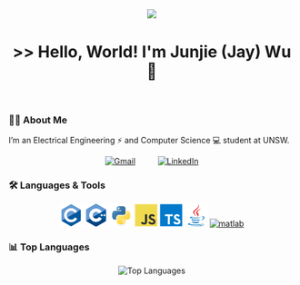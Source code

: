 <div id="header" align="center">
  <img src="https://yt3.ggpht.com/djOFfRQsj45xwzEGcq4o39qPYe3AhYn9cVl8rwySnUQytZuT18OkQ2xf3PkuSvhQMpmVDOWlGeTjoRA=s480-c-fcrop64=1,2e9c0000bea9ffff-nd-v1" width="350"/>
</div>

<h1 align="center">>> Hello, World! I'm Junjie (Jay) Wu 👋</h1>

<p align="center">
  <img src="https://komarev.com/ghpvc/?username=JayWu0045&style=flat-square&color=blue" alt=""/>
</p>

### 👨‍💻 About Me
I’m an Electrical Engineering ⚡ and Computer Science 💻 student at UNSW.

<p align="center">
  <a href="mailto:jaywu0045@gmail.com" target="_blank"><img src="https://img.icons8.com/fluency/48/gmail-new.png" width="48" height="48" alt="Gmail"/></a>
  &nbsp;&nbsp;&nbsp;&nbsp;&nbsp;&nbsp;&nbsp;&nbsp;
  <a href="https://www.linkedin.com/in/junjiewujay" target="_blank"><img src="https://cdn.jsdelivr.net/gh/devicons/devicon/icons/linkedin/linkedin-original.svg" width="40" height="40" alt="LinkedIn"/></a>
</p>

### 🛠️ Languages & Tools
<p align="center">
  <a href="https://www.cprogramming.com/" target="_blank" rel="noreferrer"><img src="https://raw.githubusercontent.com/devicons/devicon/master/icons/c/c-original.svg" alt="c" width="40" height="40"/></a> 
  <a href="https://www.w3schools.com/cpp/" target="_blank" rel="noreferrer"><img src="https://raw.githubusercontent.com/devicons/devicon/master/icons/cplusplus/cplusplus-original.svg" alt="cplusplus" width="40" height="40"/></a> 
  <a href="https://www.python.org" target="_blank" rel="noreferrer"><img src="https://raw.githubusercontent.com/devicons/devicon/master/icons/python/python-original.svg" alt="python" width="40" height="40"/></a>
  <a href="https://developer.mozilla.org/en-US/docs/Web/JavaScript" target="_blank" rel="noreferrer"><img src="https://github.com/devicons/devicon/blob/master/icons/javascript/javascript-original.svg" alt="javascript" width="40" height="40"/></a>
  <a href="https://www.typescriptlang.org/" target="_blank" rel="noreferrer"><img src="https://raw.githubusercontent.com/devicons/devicon/master/icons/typescript/typescript-original.svg" alt="typescript" width="40" height="40"/></a>
  <a href="https://www.java.com/" target="_blank" rel="noreferrer"><img src="https://raw.githubusercontent.com/devicons/devicon/master/icons/java/java-original.svg" alt="java" width="40" height="40"/></a>
  <a href="https://www.mathworks.com/" target="_blank" rel="noreferrer"><img src="https://upload.wikimedia.org/wikipedia/commons/2/21/Matlab_Logo.png" alt="matlab" width="40" height="40"/></a> 
</p>

### 📊 Top Languages

<p align="center">
  <img src="https://github-readme-stats.vercel.app/api/top-langs/?username=jay-junjiewu&layout=compact&theme=tokyonight" alt="Top Languages"/>
</p>

